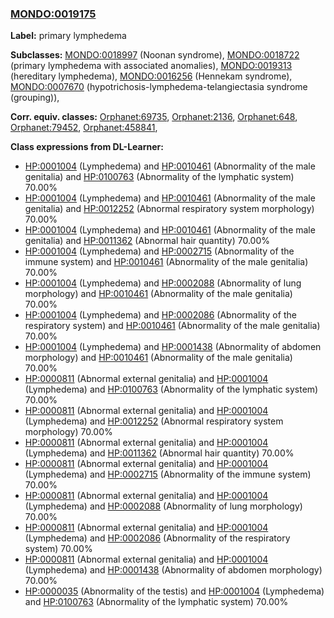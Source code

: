 
### [MONDO:0019175](http://purl.obolibrary.org/obo/MONDO_0019175)
**Label:** primary lymphedema

**Subclasses:** [MONDO:0018997](http://purl.obolibrary.org/obo/MONDO_0018997) (Noonan syndrome), [MONDO:0018722](http://purl.obolibrary.org/obo/MONDO_0018722) (primary lymphedema with associated anomalies), [MONDO:0019313](http://purl.obolibrary.org/obo/MONDO_0019313) (hereditary lymphedema), [MONDO:0016256](http://purl.obolibrary.org/obo/MONDO_0016256) (Hennekam syndrome), [MONDO:0007670](http://purl.obolibrary.org/obo/MONDO_0007670) (hypotrichosis-lymphedema-telangiectasia syndrome (grouping)), 

**Corr. equiv. classes:** [Orphanet:69735](http://www.orpha.net/ORDO/Orphanet_69735), [Orphanet:2136](http://www.orpha.net/ORDO/Orphanet_2136), [Orphanet:648](http://www.orpha.net/ORDO/Orphanet_648), [Orphanet:79452](http://www.orpha.net/ORDO/Orphanet_79452), [Orphanet:458841](http://www.orpha.net/ORDO/Orphanet_458841), 

**Class expressions from DL-Learner:**

- [HP:0001004](http://purl.obolibrary.org/obo/HP_0001004) (Lymphedema) and [HP:0010461](http://purl.obolibrary.org/obo/HP_0010461) (Abnormality of the male genitalia) and [HP:0100763](http://purl.obolibrary.org/obo/HP_0100763) (Abnormality of the lymphatic system) 70.00%
- [HP:0001004](http://purl.obolibrary.org/obo/HP_0001004) (Lymphedema) and [HP:0010461](http://purl.obolibrary.org/obo/HP_0010461) (Abnormality of the male genitalia) and [HP:0012252](http://purl.obolibrary.org/obo/HP_0012252) (Abnormal respiratory system morphology) 70.00%
- [HP:0001004](http://purl.obolibrary.org/obo/HP_0001004) (Lymphedema) and [HP:0010461](http://purl.obolibrary.org/obo/HP_0010461) (Abnormality of the male genitalia) and [HP:0011362](http://purl.obolibrary.org/obo/HP_0011362) (Abnormal hair quantity) 70.00%
- [HP:0001004](http://purl.obolibrary.org/obo/HP_0001004) (Lymphedema) and [HP:0002715](http://purl.obolibrary.org/obo/HP_0002715) (Abnormality of the immune system) and [HP:0010461](http://purl.obolibrary.org/obo/HP_0010461) (Abnormality of the male genitalia) 70.00%
- [HP:0001004](http://purl.obolibrary.org/obo/HP_0001004) (Lymphedema) and [HP:0002088](http://purl.obolibrary.org/obo/HP_0002088) (Abnormality of lung morphology) and [HP:0010461](http://purl.obolibrary.org/obo/HP_0010461) (Abnormality of the male genitalia) 70.00%
- [HP:0001004](http://purl.obolibrary.org/obo/HP_0001004) (Lymphedema) and [HP:0002086](http://purl.obolibrary.org/obo/HP_0002086) (Abnormality of the respiratory system) and [HP:0010461](http://purl.obolibrary.org/obo/HP_0010461) (Abnormality of the male genitalia) 70.00%
- [HP:0001004](http://purl.obolibrary.org/obo/HP_0001004) (Lymphedema) and [HP:0001438](http://purl.obolibrary.org/obo/HP_0001438) (Abnormality of abdomen morphology) and [HP:0010461](http://purl.obolibrary.org/obo/HP_0010461) (Abnormality of the male genitalia) 70.00%
- [HP:0000811](http://purl.obolibrary.org/obo/HP_0000811) (Abnormal external genitalia) and [HP:0001004](http://purl.obolibrary.org/obo/HP_0001004) (Lymphedema) and [HP:0100763](http://purl.obolibrary.org/obo/HP_0100763) (Abnormality of the lymphatic system) 70.00%
- [HP:0000811](http://purl.obolibrary.org/obo/HP_0000811) (Abnormal external genitalia) and [HP:0001004](http://purl.obolibrary.org/obo/HP_0001004) (Lymphedema) and [HP:0012252](http://purl.obolibrary.org/obo/HP_0012252) (Abnormal respiratory system morphology) 70.00%
- [HP:0000811](http://purl.obolibrary.org/obo/HP_0000811) (Abnormal external genitalia) and [HP:0001004](http://purl.obolibrary.org/obo/HP_0001004) (Lymphedema) and [HP:0011362](http://purl.obolibrary.org/obo/HP_0011362) (Abnormal hair quantity) 70.00%
- [HP:0000811](http://purl.obolibrary.org/obo/HP_0000811) (Abnormal external genitalia) and [HP:0001004](http://purl.obolibrary.org/obo/HP_0001004) (Lymphedema) and [HP:0002715](http://purl.obolibrary.org/obo/HP_0002715) (Abnormality of the immune system) 70.00%
- [HP:0000811](http://purl.obolibrary.org/obo/HP_0000811) (Abnormal external genitalia) and [HP:0001004](http://purl.obolibrary.org/obo/HP_0001004) (Lymphedema) and [HP:0002088](http://purl.obolibrary.org/obo/HP_0002088) (Abnormality of lung morphology) 70.00%
- [HP:0000811](http://purl.obolibrary.org/obo/HP_0000811) (Abnormal external genitalia) and [HP:0001004](http://purl.obolibrary.org/obo/HP_0001004) (Lymphedema) and [HP:0002086](http://purl.obolibrary.org/obo/HP_0002086) (Abnormality of the respiratory system) 70.00%
- [HP:0000811](http://purl.obolibrary.org/obo/HP_0000811) (Abnormal external genitalia) and [HP:0001004](http://purl.obolibrary.org/obo/HP_0001004) (Lymphedema) and [HP:0001438](http://purl.obolibrary.org/obo/HP_0001438) (Abnormality of abdomen morphology) 70.00%
- [HP:0000035](http://purl.obolibrary.org/obo/HP_0000035) (Abnormality of the testis) and [HP:0001004](http://purl.obolibrary.org/obo/HP_0001004) (Lymphedema) and [HP:0100763](http://purl.obolibrary.org/obo/HP_0100763) (Abnormality of the lymphatic system) 70.00%


